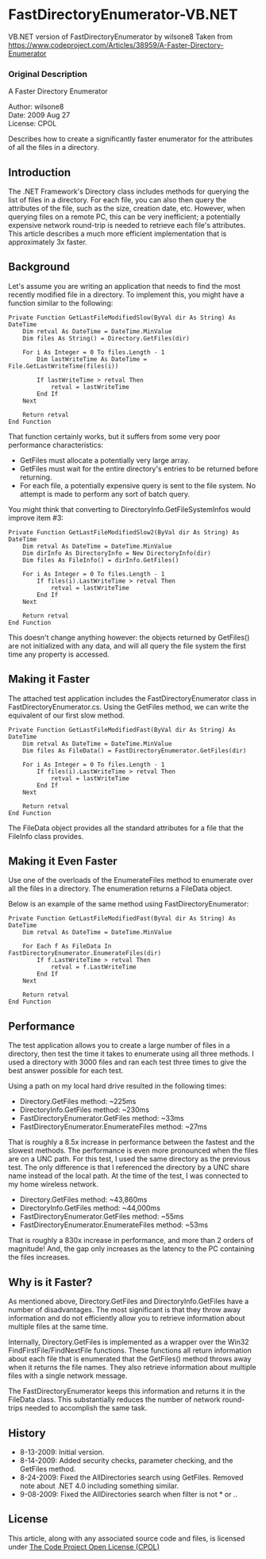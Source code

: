 # FastDirectoryEnumerator-VB.NET
 VB.NET version of FastDirectoryEnumerator by wilsone8
 Taken from https://www.codeproject.com/Articles/38959/A-Faster-Directory-Enumerator

### Original Description

A Faster Directory Enumerator

Author:  wilsone8  
Date:    2009 Aug 27  
License: CPOL  

Describes how to create a significantly faster enumerator for the attributes of all the files in a directory.

## Introduction

The .NET Framework's Directory class includes methods for querying the list of files in a directory. For each file, you can also then query the attributes of the file, such as the size, creation date, etc. However, when querying files on a remote PC, this can be very inefficient; a potentially expensive network round-trip is needed to retrieve each file's attributes. This article describes a much more efficient implementation that is approximately 3x faster.

## Background

Let's assume you are writing an application that needs to find the most recently modified file in a directory. To implement this, you might have a function similar to the following:

    Private Function GetLastFileModifiedSlow(ByVal dir As String) As DateTime
        Dim retval As DateTime = DateTime.MinValue
        Dim files As String() = Directory.GetFiles(dir)

        For i As Integer = 0 To files.Length - 1
            Dim lastWriteTime As DateTime = File.GetLastWriteTime(files(i))

            If lastWriteTime > retval Then
                retval = lastWriteTime
            End If
        Next

        Return retval
    End Function

That function certainly works, but it suffers from some very poor performance characteristics:

  -  GetFiles must allocate a potentially very large array.
  -  GetFiles must wait for the entire directory's entries to be returned before returning.
  -  For each file, a potentially expensive query is sent to the file system. No attempt is made to perform any sort of batch query.

You might think that converting to DirectoryInfo.GetFileSystemInfos would improve item #3:

    Private Function GetLastFileModifiedSlow2(ByVal dir As String) As DateTime
        Dim retval As DateTime = DateTime.MinValue
        Dim dirInfo As DirectoryInfo = New DirectoryInfo(dir)
        Dim files As FileInfo() = dirInfo.GetFiles()

        For i As Integer = 0 To files.Length - 1
            If files(i).LastWriteTime > retval Then
                retval = lastWriteTime
            End If
        Next

        Return retval
    End Function

This doesn't change anything however: the objects returned by GetFiles() are not initialized with any data, and will all query the file system the first time any property is accessed.

## Making it Faster

The attached test application includes the FastDirectoryEnumerator class in FastDirectoryEnumerator.cs. Using the GetFiles method, we can write the equivalent of our first slow method.

    Private Function GetLastFileModifiedFast(ByVal dir As String) As DateTime
        Dim retval As DateTime = DateTime.MinValue
        Dim files As FileData() = FastDirectoryEnumerator.GetFiles(dir)

        For i As Integer = 0 To files.Length - 1
            If files(i).LastWriteTime > retval Then
                retval = lastWriteTime
            End If
        Next

        Return retval
    End Function

The FileData object provides all the standard attributes for a file that the FileInfo class provides.

## Making it Even Faster

Use one of the overloads of the EnumerateFiles method to enumerate over all the files in a directory. The enumeration returns a FileData object.

Below is an example of the same method using FastDirectoryEnumerator:

    Private Function GetLastFileModifiedFast(ByVal dir As String) As DateTime
        Dim retval As DateTime = DateTime.MinValue

        For Each f As FileData In FastDirectoryEnumerator.EnumerateFiles(dir)
            If f.LastWriteTime > retval Then
                retval = f.LastWriteTime
            End If
        Next

        Return retval
    End Function

## Performance

The test application allows you to create a large number of files in a directory, then test the time it takes to enumerate using all three methods. I used a directory with 3000 files and ran each test three times to give the best answer possible for each test.

Using a path on my local hard drive resulted in the following times:

  -  Directory.GetFiles method: ~225ms
  -  DirectoryInfo.GetFiles method: ~230ms
  -  FastDirectoryEnumerator.GetFiles method: ~33ms
  -  FastDirectoryEnumerator.EnumerateFiles method: ~27ms

That is roughly a 8.5x increase in performance between the fastest and the slowest methods. The performance is even more pronounced when the files are on a UNC path. For this test, I used the same directory as the previous test. The only difference is that I referenced the directory by a UNC share name instead of the local path. At the time of the test, I was connected to my home wireless network.

  -  Directory.GetFiles method: ~43,860ms
  -  DirectoryInfo.GetFiles method: ~44,000ms
  -  FastDirectoryEnumerator.GetFiles method: ~55ms
  -  FastDirectoryEnumerator.EnumerateFiles method: ~53ms

That is roughly a 830x increase in performance, and more than 2 orders of magnitude! And, the gap only increases as the latency to the PC containing the files increases.

## Why is it Faster?

As mentioned above, Directory.GetFiles and DirectoryInfo.GetFiles have a number of disadvantages. The most significant is that they throw away information and do not efficiently allow you to retrieve information about multiple files at the same time.

Internally, Directory.GetFiles is implemented as a wrapper over the Win32 FindFirstFile/FindNextFile functions. These functions all return information about each file that is enumerated that the GetFiles() method throws away when it returns the file names. They also retrieve information about multiple files with a single network message.

The FastDirectoryEnumerator keeps this information and returns it in the FileData class. This substantially reduces the number of network round-trips needed to accomplish the same task.

## History

  -  8-13-2009: Initial version.
  -  8-14-2009: Added security checks, parameter checking, and the GetFiles method.
  -  8-24-2009: Fixed the AllDirectories search using GetFiles. Removed note about .NET 4.0 including something similar.
  -  9-08-2009: Fixed the AllDirectories search when filter is not * or *.*.

## License

This article, along with any associated source code and files, is licensed under [The Code Project Open License (CPOL)](http://www.codeproject.com/info/cpol10.aspx)
